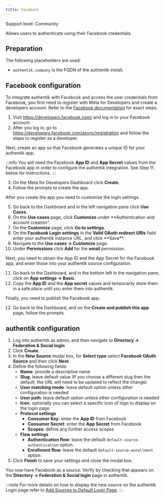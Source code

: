 ```yaml
---
title: Facebook
---
```


<span class="badge badge--secondary">Support level: Community</span>

Allows users to authenticate using their Facebook credentials.

## Preparation

The following placeholders are used:

-   `authentik.company` is the FQDN of the authentik install.

## Facebook configuration

To integrate authentik with Facebook and access the user credentials from Facebook, you first need to register with Meta for Developers and create a developers account. Refer to the [Facebook documentation](https://developers.facebook.com/docs/development) for exact steps.

1. Visit https://developers.facebook.com/ and log in to your Facebook account.
2. After you log in, go to https://developers.facebook.com/async/registration and follow the steps to register as a developer.

Next, create an app so that Facebook generates a unique ID for your authentik app.

:::info
You will need the Facebook **App ID** and **App Secret** values from the Facebook app in order to configure the authentik integration. See Step 11. below for instructions.
:::

3. On the Meta for Developers Dashboard click **Create**.
4. Follow the prompts to create the app.

After you create the app you need to customize the login settings.

5. Go back to the Dashboard and in the left navigation pane click **Use Cases**.
6. On the **Use cases** page, click **Customize** under \*\*Authentication and account creation".
7. On the **Customize** page, click **Go to settings**.
8. On the **Facebook Login settings** in the **Valid OAuth redirect URIs** field enter your authentik instance URL, and click **Save\*\*.
9. Navigate to the **Use cases -> Customize** page.
10. Under **Permissions** click **Add** for the **email** permission.

Next, you need to obtain the App ID and the App Secret for the Facebook app, and enter those into your authentik source configuration.

11. Go back to the Dashboard, and in the bottom left in the navigation pane, click on **App settings -> Basic**.
12. Copy the **App ID** and the **App secret** values and temporarily store them in a safe place until you enter them into authentik.

Finally, you need to publish the Facebook app.

12. Go back to the Dashboard, and on the **Create and publish this app** page, follow the prompts.

## authentik configuration

1. Log into authentik as admin, and then navigate to **Directory -> Federation & Social login**
2. Click **Create**.
3. In the **New Source** modal box, for **Select type** select **Facebook OAuth Source** and then click **Next**.
4. Define the following fields:
    - **Name**: provide a descriptive name
    - **Slug**: leave default value (If you choose a different slug then the default, the URL will need to be updated to reflect the change)
    - **User matching mode**: leave default option unless other configuration is needed
    - **User path**: leave default option unless other configuration is needed
    - **Icon**: optionally you can select a specific icon of logo to display on the login page.
    - **Protocol settings**
        - **Consumer Key**: enter the **App ID** from Facebook
        - **Consumer Secret**: enter the **App Secret** from Facebook
        - **Scopes**: define any further access scopes
    - **Flow settings**
        - **Authentication flow**: leave the default `default-source-authentication` option.
        - **Enrollment flow**: leave the default `default-source-enrollment` option.
5. Click **Finish** to save your settings and close the modal box.

You now have Facebook as a source. Verify by checking that appears on the **Directory -> Federation & Social login** page in authentik.

:::note
For more details on how to display the new source on the authentik Login page refer to [Add Sources to Default Login Page](../index.md#add-sources-to-default-login-page).
:::
